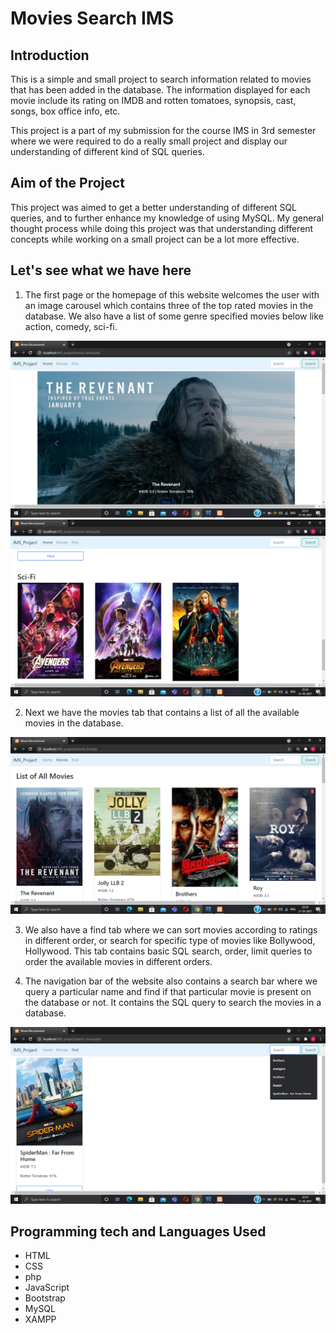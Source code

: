 # Movies Search IMS

## Introduction
This is a simple and small project to search information related to movies that has been added in the database. The information displayed for each movie include its rating on IMDB and rotten tomatoes, synopsis, cast, songs, box office info, etc.

This project is a part of my submission for the course IMS in 3rd semester where we were required to do a really small project and display our understanding of different kind of SQL queries.

## Aim of the Project
This project was aimed to get a better understanding of different SQL queries, and to further enhance my knowledge of using MySQL. My general thought process while doing this project was that understanding different concepts while working on a small project can be a lot more effective.

## Let's see what we have here
1. The first page or the homepage of this website welcomes the user with an image carousel which contains three of the top rated movies in the database. We also have a list of some genre specified movies below like action, comedy, sci-fi.

![homepage_carousel](https://github.com/jshreyansh87/movies_search_IMS/blob/main/Project_screenshots/1.png) ![homepage_list_sci-fi](https://github.com/jshreyansh87/movies_search_IMS/blob/main/Project_screenshots/2.png)

2. Next we have the movies tab that contains a list of all the available movies in the database.

![all_movies_list](https://github.com/jshreyansh87/movies_search_IMS/blob/main/Project_screenshots/3.png)

3. We also have a find tab where we can sort movies according to ratings in different order, or search for specific type of movies like Bollywood, Hollywood. This tab contains basic SQL search, order, limit queries to order the available movies in different orders.

4. The navigation bar of the website also contains a search bar where we query a particular name and find if that particular movie is present on the database or not. It contains the SQL query to search the movies in a database.

![search_bar](https://github.com/jshreyansh87/movies_search_IMS/blob/main/Project_screenshots/4.png)

## Programming tech and Languages Used

 - HTML
 - CSS
 - php
 - JavaScript
 - Bootstrap
 - MySQL
 - XAMPP
